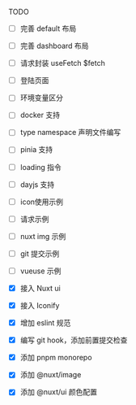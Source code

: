 TODO

- [ ] 完善 default 布局
- [ ] 完善 dashboard 布局
- [ ] 请求封装 useFetch $fetch 
- [ ] 登陆页面
- [ ] 环境变量区分
- [ ] docker 支持
- [ ] type namespace 声明文件编写
- [ ] pinia 支持
- [ ] loading 指令
- [ ] dayjs 支持 


- [ ] icon使用示例
- [ ] 请求示例
- [ ] nuxt img 示例
- [ ] git 提交示例
- [ ] vueuse 示例

- [x] 接入 Nuxt ui
- [x] 接入 Iconify
- [x] 增加 eslint 规范
- [x] 编写 git hook，添加前置提交检查
- [x] 添加 pnpm monorepo
- [x] 添加 @nuxt/image
- [x] 添加 @nuxt/ui 颜色配置





